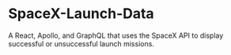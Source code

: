 # SpaceX-Launch-Data
A React, Apollo, and GraphQL that uses the SpaceX API to display successful or unsuccessful launch missions.

